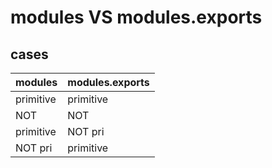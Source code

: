 modules VS modules.exports
===========

## cases

modules | modules.exports
----|----
primitive | primitive
NOT | NOT
primitive | NOT pri
NOT pri | primitive
